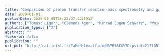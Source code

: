 ```yaml
---
title: "Comparison of proton transfer reaction-mass spectrometry and gas chromatography-mass spectrometry in analysis of breath samples"
date: 2009-01-01
publishDate: 2020-03-05T16:22:27.828391Z
authors: ["Tomasz Ligor", "Clemens Ager", "Konrad Eugen Schwarz", "Wojciech Zebrowski", "Anton Amann", "Boguslaw Bogusław Buszewski"]
publication_types: ["2"]
abstract: ""
featured: false
publication: ""
url_pdf: "http://cat.inist.fr/?aModele=afficheN%7B%5C&%7Dcpsidt=21776577"
---
```


